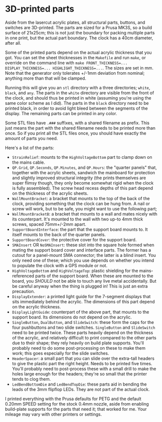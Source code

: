 3D-printed parts
================

Aside from the lasercut acrylic plates, all structural parts, buttons, and
switches are 3D-printed. The parts are sized for a Prusa MK3S, so a build
surface of 21x25cm; this is not just the boundary for packing multiple parts
in one print, but the actual part boundary. The clock has a 40cm diameter,
after all.

Some of the printed parts depend on the actual acrylic thickness that you got.
You can set the sheet thicknesses in the `Makefile` and run `make`, or override
on the command line with
`make FRONT_THICKNESS=... DISPLAY_THICKNESS=... HIGHLIGHT_THICKNESS=...`.
The sizes are set in mm. Note that the generator only tolerates +/-1mm
deviation from nominal; anything more than that will be clamped.

Running this will give you an `stl` directory with a three directories;
`white`, `black`, and `any`. The parts in the `white` directory are visible
from the front of the clock, and should thus be printed in white (assuming
you're using the same color scheme as I did). The parts in the `black`
directory need to be printed black, in order to avoid light bleed between the
segments of the display. The remaining parts can be printed in any color.

Some STL files have `.###` suffixes, with a shared filename as prefix. This
just means the part with the shared filename needs to be printed more than
once. So if you print all the STL files once, you should have exactly the
amount of parts you need.

Here's a list of the parts:

 - `StrainRelief`: mounts to the `HighVoltageBottom` part to clamp down on the
   mains cable.
 - `QP.Grid`, `QP.Seconds`, `QP.Minutes`, and `QP.Hours`: the "quarter panels"
   that, together with the acrylic sheets, sandwich the mainboard for
   protection and slightly improved structural integrity (the prints themselves
   are super flimsy though, they only become somewhat rigid when the clock is
   fully assembled). The screw head recess depths of this part depend on the
   thickness of the acrylic sheets.
 - `WallMountBracket`: a bracket that mounts to the top of the back of the
   clock, providing something that the clock can be hung from. A nail or screw
   will work, but to be safe, you might want to use the following part;
 - `WallMountBracketB`: a bracket that mounts to a wall and mates nicely with
   its counterpart. It's mounted to the wall with two up-to 4mm thick screws,
   spaced 75mm+/-2mm apart.
 - `SupportBoardInterface`: the part that the support board mounts to. It
   itself mounts to the back of the quarter panels.
 - `SupportBoardCover`: the protective cover for the support board.
 - `SMAInsert` OR `NoSMAInsert`: these slot into the square hole formed when
   mating the support board cover and interface parts. The former has a cutout
   for a panel-mount SMA connector; the latter is a blind insert. You only need
   one of these; which you use depends on whether you intend to populate the
   clock with a GPS module or not.
 - `HighVoltageBottom` and `HighVoltageTop`: plastic shielding for the
   mains-referenced parts of the support board. When these are mounted to the
   board, you *SHOULD* not be able to touch any live metal accidentally. But
   be careful anyway when the thing is plugged in! This is just an extra
   precaution.
 - `DisplayExtender`: a printed light guide for the 7-segment displays that
   sits immediately behind the acrylic. The dimensions of this part depend on
   the acrylic thickness.
 - `DisplayLightGuide`: counterpart of the above part, that mounts to the
   support board. Its dimensions do not depend on the acrylic.
 - `SingleButton`, `DualButton`, and `SlideSwitch`: these form the caps for the
   four pushbuttons and two slide switches. `SingleButton` and `SlideSwitch`
   need to be printed twice. These parts heavily depend on the thickness of the
   acrylic, and relatively difficult to print compared to the other parts due
   to their shape; they rely heavily on build plate supports. You'll probably
   need to do some post-processing on these to make them work; this goes
   especially for the slide switches.
 - `HeaderSpacer`: a small part that you can slide over the extra-tall headers
   to give the plastic part the right height. Needs to be printed five times.
   You'll probably need to post-process these with a small drill to make the
   holes large enough for the headers; they're so small that the printer tends
   to clog them.
 - `LedBendBottomDie` and `LedBendTopDie`: these parts aid in bending the leads
   of the 3mm flipflop LEDs. They are not part of the actual clock.

I printed everything with the Prusa defaults for PETG and the
default 0.20mm SPEED setting for the stock 0.4mm nozzle, aside from enabling
build-plate supports for the parts that need it; that worked for me. Your
mileage may vary with other printers or settings.
